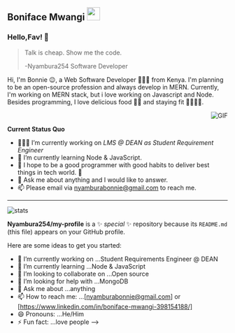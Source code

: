 
## Boniface Mwangi <img src="https://gitee.com/Nyambura254/PicCloud/raw/master/img/Mario_Hello_Big.gif" width="30px">

### Hello,Fav! 👋

> Talk is cheap. Show me the code.
>
> -Nyambura254 Software Developer

Hi, I'm Bonnie 😉, a Web Software Developer 👨🏻‍💻 from Kenya. I'm planning to be an open-source profession and always develop in MERN. Currently, I'm working on MERN stack, but i love working on Javascript and Node. Besides programming, I love delicious food 🌮🍣 and staying fit ⛹️‍🏋🏼‍♂️.

​	<img align="right" alt="GIF" src="https://media.giphy.com/media/iIqmM5tTjmpOB9mpbn/giphy.gif" />

**Current Status Quo**

* 👨🏻‍💻 I’m currently working on *LMS @ DEAN as Student Requirement Engineer*
* 🌱 I’m currently learning Node & JavaScript.
* 🤔  I hope to be a good programmer with good habits to deliver best things in tech world. 🐧
* 💬 Ask me about anything and I would like to answer.
* 📫 Please email via [nyamburabonnie@gmail.com](nyamburabonnie@gmail.com) to reach me.



---



![stats](https://github-readme-stats.vercel.app/api?username=Nyambura254&show_icons=true&hide_border=true)


**Nyambura254/my-profile** is a ✨ _special_ ✨ repository because its `README.md` (this file) appears on your GitHub profile.

Here are some ideas to get you started:

- 🔭 I’m currently working on ...Student Requirements Engineer @ DEAN
- 🌱 I’m currently learning ...Node & JavaScript
- 👯 I’m looking to collaborate on ...Open source
- 🤔 I’m looking for help with ...MongoDB
- 💬 Ask me about ...anything
- 📫 How to reach me: ...[nyamburabonnie@gmail.com] or [https://www.linkedin.com/in/boniface-mwangi-398154188/]
- 😄 Pronouns: ...He/Him
- ⚡ Fun fact: ...love people
-->
